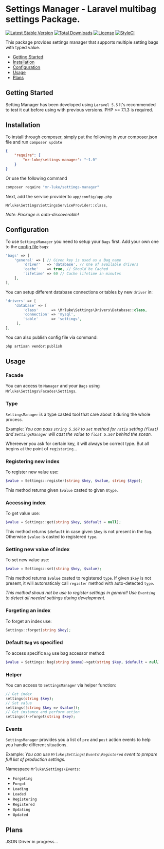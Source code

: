 Settings Manager - Laravel multibag settings Package.
==============

[![Latest Stable Version](https://poser.pugx.org/mr-luke/settings-manager/v/stable)](https://packagist.org/packages/mr-luke/settings-manager)
[![Total Downloads](https://poser.pugx.org/mr-luke/settings-manager/downloads)](https://packagist.org/packages/mr-luke/settings-manager)
[![License](https://poser.pugx.org/mr-luke/settings-manager/license)](https://packagist.org/packages/mr-luke/settings-manager)
[![StyleCI](https://github.styleci.io/repos/154651015/shield?branch=master)](https://github.styleci.io/repos/154651015)

This package provides settings manager that supports multiple setting bags with typed value.

* [Getting Started](#getting-started)
* [Installation](#installation)
* [Configuration](#configuration)
* [Usage](#usage)
* [Plans](#plans)

## Getting Started

Setting Manager has been developed using `Laravel 5.5`
It's recommended to test it out before using with previous versions. PHP >= 7.1.3 is required.

## Installation

To install through composer, simply put the following in your composer.json file and run `composer update`

```json
{
    "require": {
        "mr-luke/settings-manager": "~1.0"
    }
}
```
Or use the following command

```bash
composer require "mr-luke/settings-manager"
```

Next, add the service provider to `app/config/app.php`

```
Mrluke\Settings\SettingsServiceProvider::class,
```
*Note: Package is auto-discoverable!*

## Configuration

To use `SettingsManager` you need to setup your `Bags` first. Add your own one to the [config file](config/settings-manager.php) `bags`:

```php
'bags' => [
	'general' => [ // Given key is used as a Bag name
	    'driver'   => 'database', // One of available drivers
	    'cache'    => true, // Should be Cached
	    'lifetime' => 60 // Cache lifetime in minutes
	],
],
```

You can setup different database connections or tables by new `driver` in:

```php
'drivers' => [
	'database' => [
	    'class'      => \Mrluke\Settings\Drivers\Database::class,
	    'connection' => 'mysql',
	    'table'      => 'settings',
	 ],     
],
``` 

You can also publish config file via command:
```bash
php artisan vendor:publish
```

## Usage

### Facade

You can access to `Manager` and your `Bags` using `Mrluke\Settings\Facades\Settings`.

### Type

`SettingsManager` is a type casted tool that care about it during the whole process. 

Example: *You can pass `string 5.567` to `set` method for `ratio` setting (`float`) and `SettingsManager` will cast the value to `float 5.567` behind the scean.* 

Whereever you ask for certain key, it will always be correct type. But all begins at the point of `registering`...

### Registering new index

To register new value use:
```php
$value = Settings::register(string $key, $value, string $type);
``` 
This method returns given `$value` casted to given `$type`.

### Accessing index

To get value use:
```php
$value = Settings::get(string $key, $default = null);
``` 
This method returns `$default` in case given `$key` is not present in the `Bag`. Otherwise `$value` is casted to registered `type`.

### Setting new value of index

To set new value use:
```php
$value = Settings::set(string $key, $value);
``` 
This method returns `$value` casted to registered `type`. If given `$key` is not present, it will automaticaly call `register` method with auto-detected `type`.

*This method shoud not be use to register settings in general! Use `Eventing` to detect all needed settings during development.* 

### Forgeting  an index

To forget an index use:
```php
Settings::forget(string $key);
``` 

### Default `Bag` vs specified

To access specific `Bag` use bag accessor method:
 ```php
$value = Settings::bag(string $name)->get(string $key, $default = null);
``` 

### Helper

You can access to `SettingsManager` via helper function:
```php
// Get index 
settings(string $key);
// Set value
settings([string $key => $value]);
// Get instance and perform action
settings()->forget(string $key);
```

### Events

`SettingsManager` provides you a list of `pre` and `post` action events to help you handle different situations. 

Example: *You can use `Mrluke\Settings\Events\Registered` event to prepare full list of production settings.*

Namespace `Mrluke\Settings\Events`:

* `Forgeting`
* `Forgot`
* `Loading`
* `Loaded`
* `Registering`
* `Registered`
* `Updating`
* `Updated`

## Plans

JSON Driver in progress...
